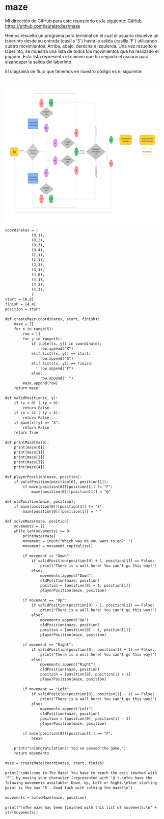 # maze

Mi dirección de GitHub para este repositorio es la siguiente: [GitHub](https://github.com/lauralardies/maze)
https://github.com/lauralardies/maze

Hemos resuelto un programa para terminal en el cual el usuario resuelve un laberinto desde su entrada (casilla 'S') hasta la salida (casilla 'F') utilizando cuatro movimientos: Arriba, abajo, derecha e izquierda. Una vez resuelto el laberinto, se muestra una lista de todos los movimientos que ha realizado el jugador. Esta lista representa el camino que ha seguido el usuario para alzancazar la salida del laberinto.


El diagrama de flujo que tenemos en nuestro código es el siguiente:

<br>
<img height="450" src="https://github.com/lauralardies/maze/blob/main/maze.jpg" />
<br>

```
coordinates = (
            (0,1), 
            (0,2), 
            (0,3), 
            (0,4), 
            (1,1), 
            (2,1), 
            (2,3), 
            (3,3), 
            (4,0), 
            (4,1), 
            (4,2), 
            (4,3),
            )
start = [0,0]
finish = [4,4]
position = start

def createMaze(coordinates, start, finish):
    maze = []
    for x in range(5):
        row = []
        for y in range(5):
            if tuple([x, y]) in coordinates:
                row.append("X")
            elif list([x, y]) == start:
                row.append("S")
            elif list([x, y]) == finish:
                row.append("F")
            else:
                row.append(" ")
        maze.append(row)
    return maze

def validPosition(x, y):
    if (x < 0) | (y < 0):
        return False
    if (x > 4) | (y > 4):
        return False
    if maze[x][y] == "X":
        return False
    return True

def printMaze(maze):
    print(maze[0])
    print(maze[1])
    print(maze[2])
    print(maze[3])
    print(maze[4])    

def playerPosition(maze, position):
    if validPosition(position[0], position[1]):
        if maze[position[0]][position[1]] != "F":
            maze[position[0]][position[1]] = "@"

def oldPosition(maze, position):
    if maze[position[0]][position[1]] != "S":
        maze[position[0]][position[1]] = " "
     
def solveMaze(maze, position):
    movements = []
    while len(movements) >= 0:
        printMaze(maze)
        movement = input("Which way do you want to go?: ")
        movement = movement.capitalize() 

        if movement == "Down":
            if validPosition(position[0] + 1, position[1]) == False:
                print("There is a wall here! You can't go this way!")
            else:
                movements.append("Down")
                oldPosition(maze, position)
                position = [position[0] + 1, position[1]]
                playerPosition(maze, position)

        if movement == "Up":
            if validPosition(position[0] - 1, position[1]) == False:
                print("There is a wall here! You can't go this way!")
            else:
                movements.append("Up")
                oldPosition(maze, position)
                position = [position[0] - 1, position[1]]
                playerPosition(maze, position)
                
        if movement == "Right":
            if validPosition(position[0], position[1] + 1) == False:
                print("There is a wall here! You can't go this way!")
            else:
                movements.append("Right")
                oldPosition(maze, position)
                position = [position[0], position[1] + 1]
                playerPosition(maze, position)

        if movement == "Left":
            if validPosition(position[0], position[1] - 1) == False:
                print("There is a wall here! You can't go this way!")
            else: 
                movements.append("Left")
                oldPosition(maze, position)
                position = [position[0], position[1] - 1]            
                playerPosition(maze, position)

        if maze[position[0]][position[1]] == "F":
            break

    print("\nCongratulations! You've passed the game.")
    return movements

maze = createMaze(coordinates, start, finish)

print("\nWelcome to The Maze! You have to reach the exit (marked with 'F') by moving your character (represented with '@').\nYou have the folowing movements available: Down, Up, Left or Right.\nYour starting point is the box 'S'. Good luck with solving the maze!\n")

movements = solveMaze(maze, position)

print("\nThe maze has been finished with this list of movements:\n" + str(movements))
